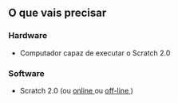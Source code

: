 ## O que vais precisar

### Hardware

+ Computador capaz de executar o Scratch 2.0

### Software

+ Scratch 2.0 (ou [ online ](https://scratch.mit.edu/projects/editor/) ou [ off-line ](https://scratch.mit.edu/scratch2download/))